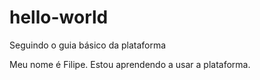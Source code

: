 # hello-world
Seguindo o guia básico da plataforma

Meu nome é Filipe.
Estou aprendendo a usar a plataforma.
